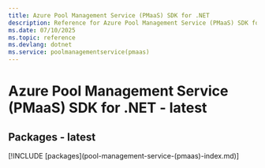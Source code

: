 ```yaml
---
title: Azure Pool Management Service (PMaaS) SDK for .NET
description: Reference for Azure Pool Management Service (PMaaS) SDK for .NET
ms.date: 07/10/2025
ms.topic: reference
ms.devlang: dotnet
ms.service: poolmanagementservice(pmaas)
---
```

# Azure Pool Management Service (PMaaS) SDK for .NET - latest
## Packages - latest
[!INCLUDE [packages](pool-management-service-(pmaas\)-index.md)]